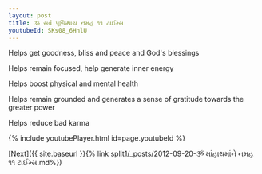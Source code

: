 ```yaml
---
layout: post
title: ૐ સર્વ પૂજિથાય નમહ ૧૧ ટાઈમ્સ
youtubeId: SKs08_6HnlU
---
```

 
 
Helps get goodness, bliss and peace and God's blessings
 
Helps remain focused, help generate inner energy 
 
Helps boost physical and mental health 
 
Helps remain grounded and generates a sense of gratitude towards the greater power 
 
Helps reduce bad karma
 
 
 
 


{% include youtubePlayer.html id=page.youtubeId %}
 
[Next]({{ site.baseurl }}{% link  split1/_posts/2012-09-20-ૐ માંહાથમાંને નમહ ૧૧ ટાઈમ્સ.md%})
 
